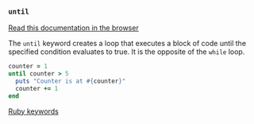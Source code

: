 ### `until`

[Read this documentation in the browser](https://github.com/Shopify/ruby-lsp/blob/main/static_docs/descriptions/until.md)

The `until` keyword creates a loop that executes a block of code until the specified condition evaluates to true. It is the opposite of the `while` loop.

```ruby
counter = 1
until counter > 5
  puts "Counter is at #{counter}"
  counter += 1
end
```

[Ruby keywords](https://docs.ruby-lang.org/en/3.3/keywords_rdoc.html)
